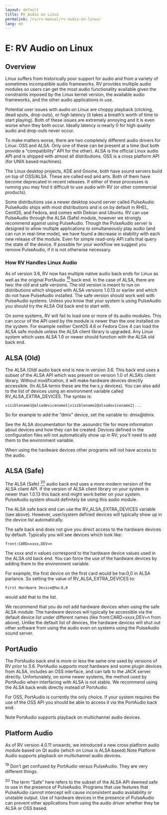 ```yaml
---
layout: default
title: RV Audio on Linux
permalink: /rv/rv-manual/rv-audio-on-linux/
lang: en
---
```


# E: RV Audio on Linux

## Overview

Linux suffers from historically poor support for audio and from a variety of sometimes incompatible audio frameworks. RV provides multiple audio modules so users can get the most audio functionality available given the constraints imposed by the Linux kernel version, the available audio frameworks, and the other audio applications in use.

Potential user issues with audio on Linux are choppy playback (clicking, dead spots, drop-outs), or high latency (it takes a breath’s worth of time to start playing). Both of these issues are extremely annoying and it is even worse when they both occur. Ideally latency is nearly 0 for high quality audio and drop-outs never occur.

To make matters worse, there are two completely different audio drivers for Linux: OSS and ALSA. Only one of these can be present at a time (but both provide a “compatibility” API for the other). ALSA is the official Linux audio API and is shipped with almost all distributions. OSS is a cross platform API (for UNIX based machines).

The Linux desktop projects, KDE and Gnome, both have sound servers build on top of OSS/ALSA. These are called esd and arts. Both of them have become deprecated in recent releases. If either of these processes is running you may find it difficult to use audio with RV (or other commercial products).

Some distributions use a newer desktop sound server called *PulseAudio*. PulseAudio ships with most distributions and is on by default in RHEL, CentOS, and Fedora, and comes with Debian and Ubuntu. RV can use PulseAudio through the ALSA (Safe) module, however we strongly recommend against using PulseAudio. Though the PulseAudio server is designed to allow multiple applications to simultaneously play audio (and can run in real-time mode), we have found a decrease in stability with each new release of the module. Even for simple read-only API calls that query the state of the device. If possible for your workflow we suggest you remove PulseAudio, if it is not otherwise necessary.

### How RV Handles Linux Audio

As of version 3.6, RV now has multiple native audio back ends for Linux as well as the original PortAudio [<sup>19</sup>](#footnote_19) back end. In the case of ALSA, there are two: the old and safe versions. The old version is meant to run on distributions which shipped with ALSA versions 1.0.13 or earlier and which do not have PulseAudio installed. The safe version should work well with PulseAudio systems. Unless you know that your system is using PulseAudio you should try the ALSA Old back end to start with.

On some systems, RV will fail to load one or more of its audio modules. This can occur of the API used by the module is newer than the one installed on the system. For example neither CentOS 4.6 or Fedora Core 4 can load the ALSA safe module unless the ALSA client library is upgraded. Any Linux system which uses ALSA 1.0 or newer should function with the ALSA old back end.

## ALSA (Old)

The ALSA (Old) audio back end is new in version 3.6\. This back end uses a subset of the ALSA API which was present on version 1.0 of ALSA’s client library. Without modification, it will make hardware devices directly accessible. (In ALSA terms these are the hw:x,y devices). You can also add to the list of devices using an environment variable called RV_ALSA_EXTRA_DEVICES. The syntax is:

```
visiblename1@alsadevicename1|visiblename2@alsadevicename2|...
```

So for example to add the “dmix” device, set the variable to: dmix@dmix.

See the ALSA documentation for the .asoundrc file for more information about devices and how they can be created. Devices defined in the configuration files will not automatically show up in RV; you’ll need to add them to the environment variable.

When using the hardware devices other programs will not have access to the audio.

## ALSA (Safe)

The ALSA (Safe) [<sup>20</sup>](#footnote_20) audio back end uses a more modern version of the ALSA client API. If the version of ALSA client library on your system is newer than 1.0.13 this back end might work better on your system. PulseAudio system should definitely be using this audio module.

The ALSA safe back end can use the RV_ALSA_EXTRA_DEVICES variable (see above). However, user/system defined devices will typically show up in the device list automatically.

The safe back end does not give you direct access to the hardware devices by default. Typically you will see devices which look like:

```
front:CARD=xxxx,DEV=n
```

The xxxx and n values correspond to the hardware device values used in the ALSA old back end. You can force the use of the hardware devices by adding them to the environment variable.

For example, the first device on the first card would be hw:0,0 in ALSA parlance. So setting the value of RV_ALSA_EXTRA_DEVICES to:

```
First Hardware Device@hw:0,0
```

would add that to the list.

We recommend that you do not add hardware devices when using the safe ALSA module. The hardware devices will typically be accessible via the default device list under different names (like front:CARD=xxxx,DEV=n from above). Unlike the default list of devices, the hardware devices will shut out other software from using the audio even on systems using the PulseAudio sound server.

## PortAudio

The PortAudio back end is more or less the same one used by versions of RV prior to 3.6. PortAudio supports most hardware and some plugin devices from ALSA, includes an OSS interface, and can talk to the JACK server directly. Unfortunately, on some newer systems, the method used by PortAudio when interfacing with ALSA is not stable. We recommend using the ALSA back ends directly instead of PortAudio.

For OSS, PortAudio is currently the only choice. If your system requires the use of the OSS API you should be able to access it via the PortAudio back end.

Note PortAudio supports playback on multichannel audio devices.

## Platform Audio

As of RV version 4.0.11 onwards, we introduced a new cross platform audio module based on Qt audio (which on Linux is ALSA based).Note Platform Audio supports playback on multichannel audio devices.

<sup>19</sup><a id="footnote_19"></a> Don’t get confused by PortAudio versus PulseAudio. They are very different things.

<sup>20</sup><a id="footnote_20"></a> The term “Safe” here refers to the subset of the ALSA API deemed safe to use in the presence of PulseAudio. Programs that use features that PulseAudio cannot intercept will cause inconsistent audio availability or unstable output. Use of hardware devices in the presence of PulseAudio can prevent other applications from using the audio driver whether they be ALSA or OSS based.
